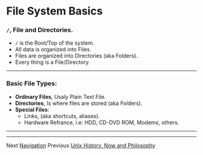 # File System Basics

### `/`, File and Directories. 

- `/` is the Root/Top of the system.
- All data is organized into Files.
- Files are organized into Directories (aka Folders).
- Every thing is a File/Directory.

---

### Basic File Types:

- __Ordinary Files__, Usaly Plain Text File.
- __Directories__, Is where files are stored (aka Folders).
- __Special Files__:
  - Links, (aka shortcuts, aliases).
  - Hardware Refrance, i.e: HDD, CD-DVD ROM, Modems, others.

---
---

Next [Navigation](NAVIGATION.md)
Previous [Unix History, Now and Philosophy](HISTORY.md)

